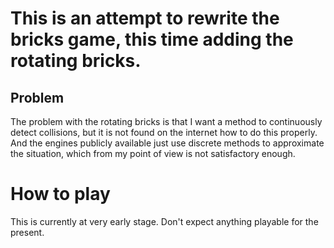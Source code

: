 # This is an attempt to rewrite the bricks game, this time adding the rotating bricks.

## Problem
The problem with the rotating bricks is that I want a method to continuously detect
collisions, but it is not found on the internet how to do this properly. And the engines
publicly available just use discrete methods to approximate the situation, which from my
point of view is not satisfactory enough.

# How to play

This is currently at very early stage. Don't expect anything playable for the present.
